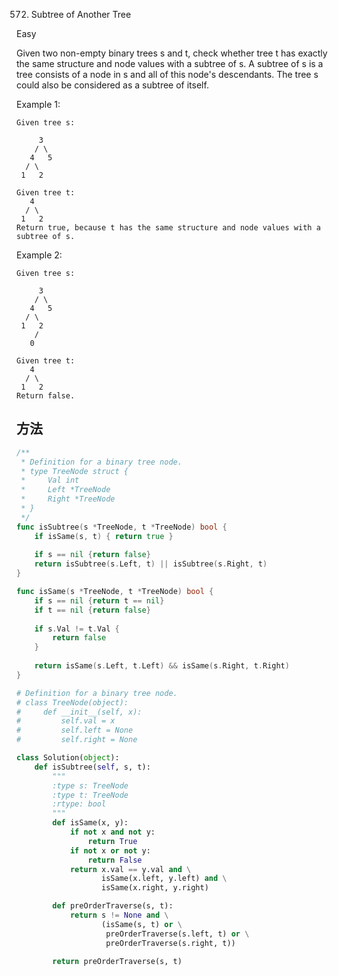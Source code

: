 572. Subtree of Another Tree


Easy


Given two non-empty binary trees s and t, check whether tree t has exactly the same structure and node values with a subtree of s. A subtree of s is a tree consists of a node in s and all of this node's descendants. The tree s could also be considered as a subtree of itself.

Example 1:

```
Given tree s:

     3
    / \
   4   5
  / \
 1   2
```

```
Given tree t:
   4 
  / \
 1   2
Return true, because t has the same structure and node values with a subtree of s.
```


Example 2:

```
Given tree s:

     3
    / \
   4   5
  / \
 1   2
    /
   0
```

```
Given tree t:
   4
  / \
 1   2
Return false.
```

## 方法



```go
/**
 * Definition for a binary tree node.
 * type TreeNode struct {
 *     Val int
 *     Left *TreeNode
 *     Right *TreeNode
 * }
 */
func isSubtree(s *TreeNode, t *TreeNode) bool {
    if isSame(s, t) { return true }
    
    if s == nil {return false}
    return isSubtree(s.Left, t) || isSubtree(s.Right, t)
}

func isSame(s *TreeNode, t *TreeNode) bool {
    if s == nil {return t == nil}
    if t == nil {return false}
    
    if s.Val != t.Val {
        return false
    }
    
    return isSame(s.Left, t.Left) && isSame(s.Right, t.Right)
}
```


```python
# Definition for a binary tree node.
# class TreeNode(object):
#     def __init__(self, x):
#         self.val = x
#         self.left = None
#         self.right = None

class Solution(object):
    def isSubtree(self, s, t):
        """
        :type s: TreeNode
        :type t: TreeNode
        :rtype: bool
        """
        def isSame(x, y):
            if not x and not y:
                return True
            if not x or not y:
                return False
            return x.val == y.val and \
                   isSame(x.left, y.left) and \
                   isSame(x.right, y.right)

        def preOrderTraverse(s, t):
            return s != None and \
                   (isSame(s, t) or \
                    preOrderTraverse(s.left, t) or \
                    preOrderTraverse(s.right, t))

        return preOrderTraverse(s, t)
```